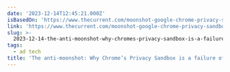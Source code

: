 ```yaml
---
date: '2023-12-14T12:45:21.000Z'
isBasedOn: 'https://www.thecurrent.com/moonshot-google-chrome-privacy-sandbox-bill-simmons'
link: 'https://www.thecurrent.com/moonshot-google-chrome-privacy-sandbox-bill-simmons'
slug: >-
  2023-12-14-the-anti-moonshot-why-chromes-privacy-sandbox-is-a-failure-of-vision-or-th
tags:
  - ad tech
title: 'The anti-moonshot: Why Chrome’s Privacy Sandbox is a failure of vision | Th'
---
```


